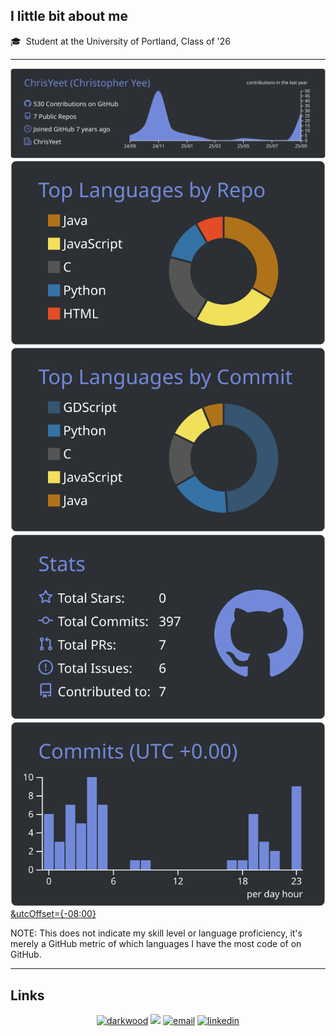 ## I little bit about me

🎓 &nbsp;Student at the University of Portland, Class of '26

---


[![](https://raw.githubusercontent.com/ChrisYeet/ChrisYeet/master/profile-summary-card-output/discord_old_blurple/0-profile-details.svg)](https://github.com/vn7n24fzkq/github-profile-summary-cards)
[![](https://raw.githubusercontent.com/ChrisYeet/ChrisYeet/master/profile-summary-card-output/discord_old_blurple/1-repos-per-language.svg)](https://github.com/vn7n24fzkq/github-profile-summary-cards) [![](https://raw.githubusercontent.com/ChrisYeet/ChrisYeet/master/profile-summary-card-output/discord_old_blurple/2-most-commit-language.svg)](https://github.com/vn7n24fzkq/github-profile-summary-cards)
[![](https://raw.githubusercontent.com/ChrisYeet/ChrisYeet/master/profile-summary-card-output/discord_old_blurple/3-stats.svg)](https://github.com/vn7n24fzkq/github-profile-summary-cards) [![](https://raw.githubusercontent.com/ChrisYeet/ChrisYeet/master/profile-summary-card-output/discord_old_blurple/4-productive-time.svg)&utcOffset={-08:00}](https://github.com/vn7n24fzkq/github-profile-summary-cards)


NOTE: This does not indicate my skill level or language proficiency, it's merely a GitHub metric of which languages I have the most code of on GitHub.

---

## Links

<p align="center">
  <a href="https://chrisyeet.dev/"><img src="https://img.icons8.com/fluent/32/000000/domain.png" alt="darkwood"/></a>
  <a href= "https://banmenerd.com"><img src="https://img.icons8.com/windows/32/000000/dev.png"/></a>
  <a href="chris:chris@chrisyeet.dev"><img src="https://img.icons8.com/color/32/000000/gmail.png" alt="email"/></a>
  <a href="https://www.linkedin.com/in/christopher-yeet"><img src="https://img.icons8.com/color/32/000000/linkedin.png" alt="linkedin"/></a>
</p>
